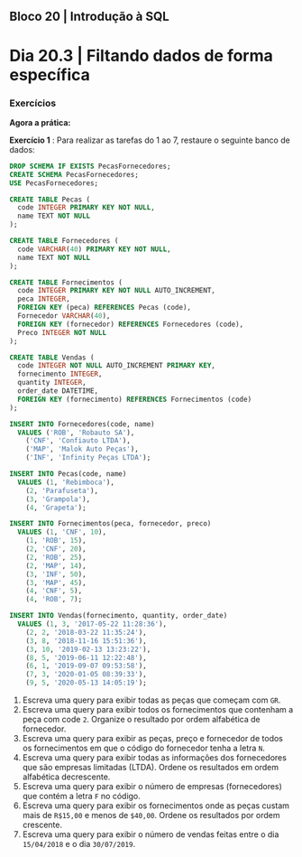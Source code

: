## Bloco 20 | Introdução à SQL

# Dia 20.3 | Filtando dados de forma específica

### Exercícios

**Agora a prática:**

**Exercício 1** : Para realizar as tarefas do 1 ao 7, restaure o seguinte banco de dados:

```sql
DROP SCHEMA IF EXISTS PecasFornecedores;
CREATE SCHEMA PecasFornecedores;
USE PecasFornecedores;

CREATE TABLE Pecas (
  code INTEGER PRIMARY KEY NOT NULL,
  name TEXT NOT NULL
);

CREATE TABLE Fornecedores (
  code VARCHAR(40) PRIMARY KEY NOT NULL,
  name TEXT NOT NULL
);

CREATE TABLE Fornecimentos (
  code INTEGER PRIMARY KEY NOT NULL AUTO_INCREMENT,
  peca INTEGER,
  FOREIGN KEY (peca) REFERENCES Pecas (code),
  Fornecedor VARCHAR(40),
  FOREIGN KEY (fornecedor) REFERENCES Fornecedores (code),
  Preco INTEGER NOT NULL
);

CREATE TABLE Vendas (
  code INTEGER NOT NULL AUTO_INCREMENT PRIMARY KEY,
  fornecimento INTEGER,
  quantity INTEGER,
  order_date DATETIME,
  FOREIGN KEY (fornecimento) REFERENCES Fornecimentos (code)
);

INSERT INTO Fornecedores(code, name)
  VALUES ('ROB', 'Robauto SA'),
    ('CNF', 'Confiauto LTDA'),
    ('MAP', 'Malok Auto Peças'),
    ('INF', 'Infinity Peças LTDA');

INSERT INTO Pecas(code, name)
  VALUES (1, 'Rebimboca'),
    (2, 'Parafuseta'),
    (3, 'Grampola'),
    (4, 'Grapeta');

INSERT INTO Fornecimentos(peca, fornecedor, preco)
  VALUES (1, 'CNF', 10),
    (1, 'ROB', 15),
    (2, 'CNF', 20),
    (2, 'ROB', 25),
    (2, 'MAP', 14),
    (3, 'INF', 50),
    (3, 'MAP', 45),
    (4, 'CNF', 5),
    (4, 'ROB', 7);

INSERT INTO Vendas(fornecimento, quantity, order_date)
  VALUES (1, 3, '2017-05-22 11:28:36'),
    (2, 2, '2018-03-22 11:35:24'),
    (3, 8, '2018-11-16 15:51:36'),
    (3, 10, '2019-02-13 13:23:22'),
    (8, 5, '2019-06-11 12:22:48'),
    (6, 1, '2019-09-07 09:53:58'),
    (7, 3, '2020-01-05 08:39:33'),
    (9, 5, '2020-05-13 14:05:19');
```

1. Escreva uma query para exibir todas as peças que começam com `GR`.
2. Escreva uma query para exibir todos os fornecimentos que contenham a peça com code `2`. Organize o resultado por ordem alfabética de fornecedor.
3. Escreva uma query para exibir as peças, preço e fornecedor de todos os fornecimentos em que o código do fornecedor tenha a letra `N`.
4. Escreva uma query para exibir todas as informações dos fornecedores que são empresas limitadas (LTDA). Ordene os resultados em ordem alfabética decrescente.
5. Escreva uma query para exibir o número de empresas (fornecedores) que contém a letra `F` no código.
6. Escreva uma query para exibir os fornecimentos onde as peças custam mais de `R$15,00` e menos de `$40,00`. Ordene os resultados por ordem crescente.
7. Escreva uma query para exibir o número de vendas feitas entre o dia `15/04/2018` e o dia `30/07/2019`.